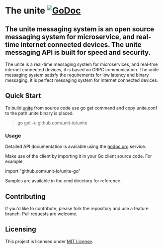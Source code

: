 # The unite [![GoDoc](https://godoc.org/github.com/unit-io/unite-go?status.svg)](https://godoc.org/github.com/unit-io/unite-go)

## The unite messaging system is an open source messaging system for microservice, and real-time internet connected devices. The unite messaging API is built for speed and security.

The unite is a real-time messaging system for microservices, and real-tme internet connected devices, it is based on GRPC communication. The unite messaging system satisfy the requirements for low latency and binary messaging, it is perfect messaging system for internet connected devices.

## Quick Start
To build [unite](https://github.com/unit-io/unite) from source code use go get command and copy unite.conf to the path unite binary is placed.

> go get -u github.com/unit-io/unite

### Usage
Detailed API documentation is available using the [godoc.org](https://godoc.org/github.com/unit-io/unite-go) service.

Make use of the client by importing it in your Go client source code. For example,

import "github.com/unit-io/unite-go"

Samples are available in the cmd directory for reference.

## Contributing
If you'd like to contribute, please fork the repository and use a feature branch. Pull requests are welcome.

## Licensing
This project is licensed under [MIT License](https://github.com/unit-io/unite-go/blob/master/LICENSE).
